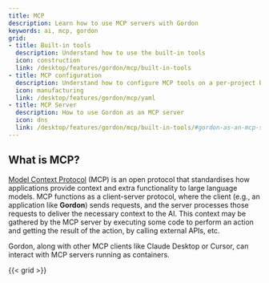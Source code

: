 ```yaml
---
title: MCP
description: Learn how to use MCP servers with Gordon
keywords: ai, mcp, gordon
grid:
- title: Built-in tools
  description: Understand how to use the built-in tools
  icon: construction
  link: /desktop/features/gordon/mcp/built-in-tools
- title: MCP configuration
  description: Understand how to configure MCP tools on a per-project basis
  icon: manufacturing
  link: /desktop/features/gordon/mcp/yaml
- title: MCP Server
  description: How to use Gordon as an MCP server
  icon: dns
  link: /desktop/features/gordon/mcp/built-in-tools/#gordon-as-an-mcp-server
---
```


## What is MCP?

[Model Context Protocol](https://modelcontextprotocol.io/introduction) (MCP) is
an open protocol that standardises how applications provide context and extra
functionality to large language models. MCP functions as a client-server
protocol, where the client (e.g., an application like **Gordon**) sends
requests, and the server processes those requests to deliver the necessary
context to the AI. This context may be gathered by the MCP server by executing
some code to perform an action and getting the result of the action, by calling
external APIs, etc.

Gordon, along with other MCP clients like Claude Desktop or Cursor, can interact
with MCP servers running as containers.

{{< grid >}}